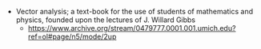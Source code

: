 * Vector analysis; a text-book for the use of students of mathematics and physics, founded upon the lectures of J. Willard Gibbs
  * https://www.archive.org/stream/0479777.0001.001.umich.edu?ref=ol#page/n5/mode/2up
